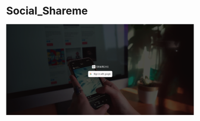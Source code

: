 # Social_Shareme
<img src="/shareme_frontend/public/login.png" alt="Alt text" title="Optional title">
